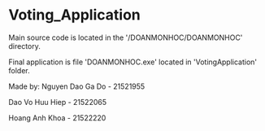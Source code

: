 # Voting_Application

Main source code is located in the '/DOANMONHOC/DOANMONHOC' directory.

Final application is file 'DOANMONHOC.exe' located in 'VotingApplication' folder.

Made by:
Nguyen Dao Ga Do - 21521955

Dao Vo Huu Hiep - 21522065

Hoang Anh Khoa - 21522220
